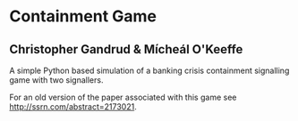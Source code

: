# Containment Game
## Christopher Gandrud & Mícheál O'Keeffe

A simple Python based simulation of a banking crisis containment signalling game with two signallers.

For an old version of the paper associated with this game see <http://ssrn.com/abstract=2173021>.
